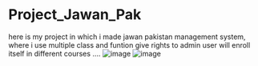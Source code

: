 # Project_Jawan_Pak
here is my project in which i made jawan pakistan management system, where i use multiple class and funtion give rights to admin user will enroll itself in different courses ....
![image](https://github.com/user-attachments/assets/0e25ceec-47cc-4bf8-82cb-8b11c30fb1ab)
![image](https://github.com/user-attachments/assets/cac37346-2e33-4dfe-ba38-64168dc23cf3)
